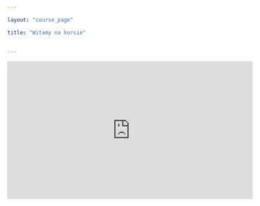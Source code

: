 ```yaml
---

layout: "course_page"

title: "Witamy na kursie"


---
```


<div class="row">
  <div class="col-md-4 col-xs-4">
   <div class="embed-responsive embed-responsive-16by9"> 
   <iframe width="560" height="315" src="https://www.youtube.com/embed/siv-zvHW-0Q" frameborder="0" allow="autoplay; encrypted-media" allowfullscreen></iframe></div></div>
</div>
